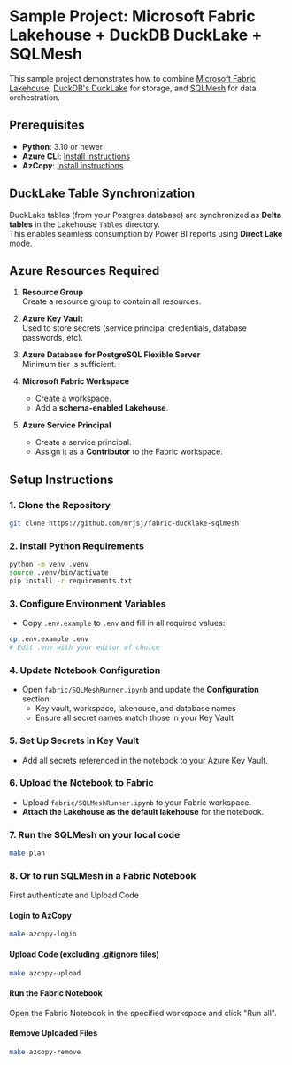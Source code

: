 # Sample Project: Microsoft Fabric Lakehouse + DuckDB DuckLake + SQLMesh

This sample project demonstrates how to combine [Microsoft Fabric Lakehouse](https://learn.microsoft.com/en-us/fabric/data-engineering/lakehouse-overview), [DuckDB's DuckLake](https://duckdb.org/docs/extensions/ducklake.html) for storage, and [SQLMesh](https://sqlmesh.com/) for data orchestration.

## Prerequisites

- **Python**: 3.10 or newer
- **Azure CLI**: [Install instructions](https://docs.microsoft.com/en-us/cli/azure/install-azure-cli)
- **AzCopy**: [Install instructions](https://learn.microsoft.com/en-us/azure/storage/common/storage-use-azcopy-v10)

## DuckLake Table Synchronization

DuckLake tables (from your Postgres database) are synchronized as **Delta tables** in the Lakehouse `Tables` directory.  
This enables seamless consumption by Power BI reports using **Direct Lake** mode.

## Azure Resources Required

1. **Resource Group**  
   Create a resource group to contain all resources.

2. **Azure Key Vault**  
   Used to store secrets (service principal credentials, database passwords, etc).

3. **Azure Database for PostgreSQL Flexible Server**  
   Minimum tier is sufficient.

4. **Microsoft Fabric Workspace**  
   - Create a workspace.
   - Add a **schema-enabled Lakehouse**.

5. **Azure Service Principal**  
   - Create a service principal.
   - Assign it as a **Contributor** to the Fabric workspace.

## Setup Instructions

### 1. Clone the Repository

```sh
git clone https://github.com/mrjsj/fabric-ducklake-sqlmesh
```

### 2. Install Python Requirements

```sh
python -m venv .venv
source .venv/bin/activate
pip install -r requirements.txt
```

### 3. Configure Environment Variables

- Copy `.env.example` to `.env` and fill in all required values:

```sh
cp .env.example .env
# Edit .env with your editor of choice
```

### 4. Update Notebook Configuration

- Open `fabric/SQLMeshRunner.ipynb` and update the **Configuration** section:
  - Key vault, workspace, lakehouse, and database names
  - Ensure all secret names match those in your Key Vault

### 5. Set Up Secrets in Key Vault

- Add all secrets referenced in the notebook to your Azure Key Vault.

### 6. Upload the Notebook to Fabric

- Upload `fabric/SQLMeshRunner.ipynb` to your Fabric workspace.
- **Attach the Lakehouse as the default lakehouse** for the notebook.

### 7. Run the SQLMesh on your local code

```sh
make plan
```

### 8. Or to run SQLMesh in a Fabric Notebook 

First authenticate and Upload Code

#### Login to AzCopy

```sh
make azcopy-login
```

#### Upload Code (excluding .gitignore files)

```sh
make azcopy-upload
```

#### Run the Fabric Notebook

Open the Fabric Notebook in the specified workspace and click "Run all".

#### Remove Uploaded Files

```sh
make azcopy-remove
```

